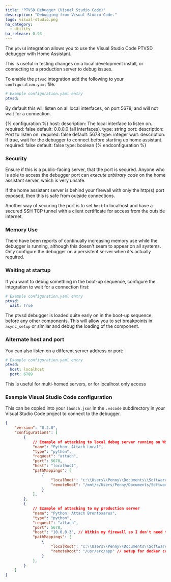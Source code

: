```yaml
---
title: "PTVSD Debugger (Visual Studio Code)"
description: "Debugging from Visual Studio Code."
logo: visual-studio.png
ha_category: 
  - Utility
ha_release: 0.93
---
```


The `ptvsd` integration allows you to use the Visual Studio Code PTVSD debugger with Home Assistant.

This is useful in testing changes on a local development install, or connecting to a production server to debug issues.

To enable the `ptvsd` integration add the following to your `configuration.yaml` file:

```yaml
# Example configuration.yaml entry
ptvsd:
```

By default this will listen on all local interfaces, on port 5678, and will not wait for a connection.

{% configuration %}
host:
  description: The local interface to listen on. 
  required: false
  default: 0.0.0.0 (all interfaces).
  type: string
port:
  description: Port to listen on.
  required: false
  default: 5678
  type: integer
wait:
  description: If true, wait for the debugger to connect before starting up home assistant.
  required: false
  default: false
  type: boolean
{% endconfiguration %}

### Security

Ensure if this is a public-facing server, that the port is secured. Anyone who is able to access the debugger port can *execute arbitrary code* on the home assistant server, which is very unsafe.

If the home assistant server is behind your firewall with only the http(s) port exposed, then this is safe from outside connections.

Another way of securing the port is to set `host` to localhost and have a secured SSH TCP tunnel with a client certificate for access from the outside internet.

### Memory Use

There have been reports of continually increasing memory use while the debugger is running, although this doesn't seem to appear on all systems. Only configure the debugger on a persistent server when it's actually required.

### Waiting at startup

If you want to debug something in the boot-up sequence, configure the integration to wait for a connection first:

```yaml
# Example configuration.yaml entry
ptvsd:
  wait: True
```

The ptvsd debugger is loaded quite early on in the boot-up sequence, before any other components. This will allow you to set breakpoints in `async_setup` or similar and debug the loading of the component.

### Alternate host and port

You can also listen on a different server address or port:

```yaml
# Example configuration.yaml entry
ptvsd:
  host: localhost
  port: 6789
```

This is useful for multi-homed servers, or for localhost only access

### Example Visual Studio Code configuration

This can be copied into your `launch.json` in the `.vscode` subdirectory in your Visual Studio Code project to connect to the debugger.

```json
{
    "version": "0.2.0",
    "configurations": [        
        {
            // Example of attaching to local debug server running on WSL
            "name": "Python: Attach Local",
            "type": "python",
            "request": "attach",
            "port": 5678,
            "host": "localhost",
            "pathMappings": [
                {
                    "localRoot": "c:\\Users\\Penny\\Documents\\Software\\home-assistant\\",
                    "remoteRoot": "/mnt/c/Users/Penny/Documents/Software/home-assistant" 
                }
            ],            
        },
        {
            // Example of attaching to my production server
            "name": "Python: Attach Brontosarus",
            "type": "python",
            "request": "attach",
            "port": 5678,
            "host": "10.0.0.3", // Within my firewall so I don't need to secure the port.
            "pathMappings": [
                {
                    "localRoot": "c:\\Users\\Penny\\Documents\\Software\\home-assistant\\",
                    "remoteRoot": "/usr/src/app" // setup for docker container.
                }
            ],            
        }
    ]
}
```
